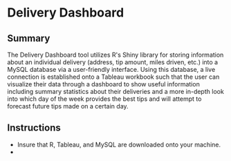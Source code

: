 # Delivery Dashboard
## Summary
The Delivery Dashboard tool utilizes R's Shiny library for storing information about an individual delivery (address, tip amount, miles driven, etc.) into a MySQL database via a user-friendly interface. Using this database,
a live connection is established onto a Tableau workbook such that the user can visualize their data through a dashboard to show useful information including summary statistics about their deliveries and a more in-depth
look into which day of the week provides the best tips and will attempt to forecast future tips made on a certain day.

## Instructions
* Insure that R, Tableau, and MySQL are downloaded onto your machine.
* 
